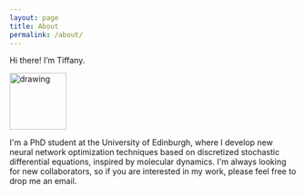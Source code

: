 ```yaml
---
layout: page
title: About
permalink: /about/
---
```


Hi there! I’m Tiffany.

<img src="/pics/me.jpg" alt="drawing" width="100"/>
<!---![Me]({{TiffanyVlaar.github.io}}/pics/me.jpeg)-->

I'm a PhD student at the University of Edinburgh, where I develop new neural network optimization techniques based on discretized stochastic differential equations, inspired by molecular dynamics. <!--- and will be using this blog to post about my own research and other research topics that sparked my interest.--> I'm always looking for new collaborators, so if you are interested in my work, please feel free to drop me an email. 

<!---As a hobby I really enjoy traveling and hiking, so I simply couldn't resist adding some blogposts with pictures and recommended travel routes for some of my favourite travel destinations. Hope you enjoy!-->
